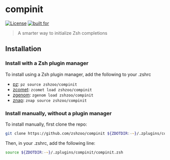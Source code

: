 # compinit

[![License](https://img.shields.io/badge/license-MIT-007EC7)](/LICENSE)
[![built for](https://img.shields.io/badge/built%20for-%20%F0%9F%A6%93%20zshzoo-black)][zshzoo]

> A smarter way to initialize Zsh completions

## Installation

### Install with a Zsh plugin manager

To install using a Zsh plugin manager, add the following to your .zshrc

- [pz]: `pz source zshzoo/compinit`
- [zcomet]: `zcomet load zshzoo/compinit`
- [zgenom]: `zgenom load zshzoo/compinit`
- [znap]: `znap source zshzoo/compinit`

### Install manually, without a plugin manager

To install manually, first clone the repo:

```zsh
git clone https://github.com/zshzoo/compinit ${ZDOTDIR:-~}/.zplugins/compinit
```

Then, in your .zshrc, add the following line:

```zsh
source ${ZDOTDIR:-~}/.zplugins/compinit/compinit.zsh
```


[zshzoo]: https://github.com/zshzoo/zshzoo
[pz]: https://github.com/mattmc3/pz
[zcomet]: https://github.com/agkozak/zcomet
[zgenom]: https://github.com/jandamm/zgenom
[znap]: https://github.com/marlonrichert/zsh-snap
